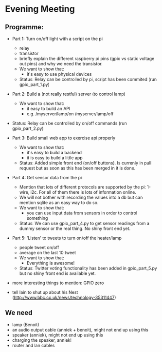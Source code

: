 # Evening Meeting

## Programme:

- Part 1: Turn on/off light with a script on the pi
  - relay
  - transistor
  - briefly explain the different raspberry pi pins (gpio vs static voltage out pins) and why we need the transistor.
  - We want to show that:
    - it's easy to use physical devices
  - Status: Relay can be controlled by pi, script has been commited (run gpio_part_1.py)
    
- Part 2: Build a (not really restful) server (to control lamp)
  - We want to show that:
    - it easy to build an API
    - e.g. /myserver/lamp/on
           /myserver/lamp/off
 - Status: Relay can be controlled by on/off commands (run gpio_part_2.py)
  
- Part 3: Build small web app to exercise api properly
  - We want to show that:
    - it's easy to build a backend
    - it is easy to build a little app
  - Status: Added simple front end (on/off buttons). Is currenly in pull request but as soon as this has been merged in it is done.
   
- Part 4: Get sensor data from the pi
    - Mention that lots of different protocols are supported by the pi: 1-wire, i2c. For all of them there is lots of information online.
    - We will not bother with recording the values into a db but can mention sqlite as an easy way to do so.
    - We want to show that:
       - you can use input data from sensors in order to control something
    - Status: We can use gpio_part_4.py to get sensor readings from a dummy sensor or the real thing. No shiny front end yet.

- Part 5: 'Listen' to tweets to turn on/off the heater/lamp
  - people tweet on/off
  - average on the last 10 tweet
  - We want to show that:
    - Everything is awesome!
  - Status: Twitter voting functionality has been added in gpio_part_5.py but no shiny front end is available yet.



- more interesting things to mention:
GPIO zero


- tell Iain to shut up about his Nest (http://www.bbc.co.uk/news/technology-35311447)


## We need
- lamp (Benoit)
- an audio output cable (anniek + benoit), might not end up using this
- speaker (anniek), might not end up using this
- charging the speaker, anniek!
- router and lan cables

